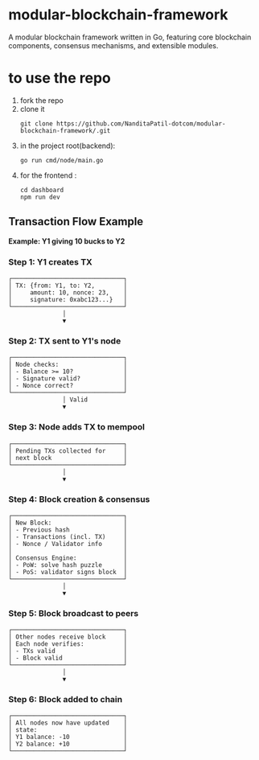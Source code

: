 # modular-blockchain-framework

A modular blockchain framework written in Go, featuring core blockchain components, consensus mechanisms, and extensible modules.
# to use the repo
1) fork the repo
2) clone it
   ```
   git clone https://github.com/NanditaPatil-dotcom/modular-blockchain-framework/.git
   ```
3) in the project root(backend):
   ```
   go run cmd/node/main.go
    ```
4) for the frontend :
   ```
   cd dashboard
   npm run dev
   ```

## Transaction Flow Example
**Example: Y1 giving 10 bucks to Y2**

### Step 1: Y1 creates TX
```
┌───────────────────────────────┐
│ TX: {from: Y1, to: Y2,        │
│     amount: 10, nonce: 23,    │
│     signature: 0xabc123...}   │
└───────────────────────────────┘
               │
               ▼
```

### Step 2: TX sent to Y1's node
```
┌───────────────────────────────┐
│ Node checks:                  │
│ - Balance >= 10?              │
│ - Signature valid?            │
│ - Nonce correct?              │
└───────────────────────────────┘
               │ Valid
               ▼
```

### Step 3: Node adds TX to mempool
```
┌───────────────────────────────┐
│ Pending TXs collected for     │
│ next block                    │
└───────────────────────────────┘
               │
               ▼
```

### Step 4: Block creation & consensus
```
┌───────────────────────────────┐
│ New Block:                    │
│ - Previous hash               │
│ - Transactions (incl. TX)     │
│ - Nonce / Validator info      │
│                               │
│ Consensus Engine:             │
│ - PoW: solve hash puzzle      │
│ - PoS: validator signs block  │
└───────────────────────────────┘
               │
               ▼
```

### Step 5: Block broadcast to peers
```
┌───────────────────────────────┐
│ Other nodes receive block     │
│ Each node verifies:           │
│ - TXs valid                   │
│ - Block valid                 │
└───────────────────────────────┘
               │
               ▼
```

### Step 6: Block added to chain
```
┌───────────────────────────────┐
│ All nodes now have updated    │
│ state:                        │
│ Y1 balance: -10               │
│ Y2 balance: +10               │
└───────────────────────────────┘
```
